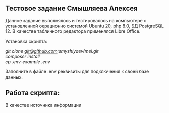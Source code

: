 ## Тестовое задание Смышляева Алексея

Данное задание выполнялось и тестировалось на компьютере с установленной
оерационно системой Ubuntu 20, php 8.0, БД PostgreSQL 12.
В качестве табличного редактора применялся Libre Office.

Установка скрипта:

*git clone git@github.com:smyshlyaev/mei.git*  
*composer install*  
*cp .env-example .env*  

Заполните в файле .env реквизиты для подключения к своей базе данных.

## Работа скрипта:

В качестве источника информации

